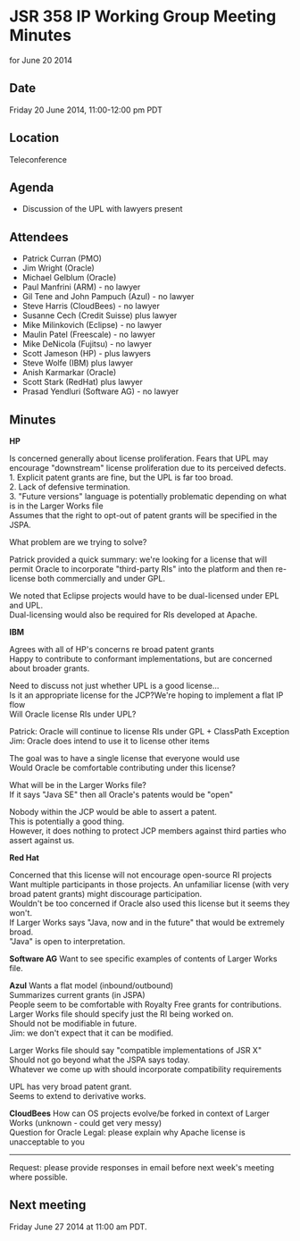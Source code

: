 # JSR 358 IP Working Group Meeting Minutes  
for June 20 2014

## Date

Friday 20 June 2014, 11:00-12:00 pm PDT

## Location

Teleconference

## Agenda

*   Discussion of the UPL with lawyers present

## Attendees

*   Patrick Curran (PMO)
*   Jim Wright (Oracle)
*   Michael Gelblum (Oracle)
*   Paul Manfrini (ARM) - no lawyer
*   Gil Tene and John Pampuch (Azul) - no lawyer
*   Steve Harris (CloudBees) - no lawyer
*   Susanne Cech (Credit Suisse) plus lawyer
*   Mike Milinkovich (Eclipse) - no lawyer
*   Maulin Patel (Freescale) - no lawyer
*   Mike DeNicola (Fujitsu) - no lawyer
*   Scott Jameson (HP) - plus lawyers
*   Steve Wolfe (IBM) plus lawyer
*   Anish Karmarkar (Oracle)
*   Scott Stark (RedHat) plus lawyer
*   Prasad Yendluri (Software AG) - no lawyer  

## **Minutes**

**HP**  

Is concerned generally about license proliferation. Fears that UPL may encourage "downstream" license proliferation due to its perceived defects.  
1\. Explicit patent grants are fine, but the UPL is far too broad.  
2\. Lack of defensive termination.  
3\. "Future versions" language is potentially problematic depending on what is in the Larger Works file  
Assumes that the right to opt-out of patent grants will be specified in the JSPA.  

What problem are we trying to solve?  

Patrick provided a quick summary: we're looking for a license that will permit Oracle to incorporate "third-party RIs" into the platform and then re-license both commercially and under GPL.  

We noted that Eclipse projects would have to be dual-licensed under EPL and UPL.  
Dual-licensing would also be required for RIs developed at Apache.  

**IBM**  

Agrees with all of HP's concerns re broad patent grants  
Happy to contribute to conformant implementations, but are concerned about broader grants.  

Need to discuss not just whether UPL is a good license...  
Is it an appropriate license for the JCP?We're hoping to implement a flat IP flow  
Will Oracle license RIs under UPL?  

Patrick: Oracle will continue to license RIs under GPL + ClassPath Exception  
Jim: Oracle does intend to use it to license other items  

The goal was to have a single license that everyone would use  
Would Oracle be comfortable contributing under this license?  

What will be in the Larger Works file?  
If it says "Java SE" then all Oracle's patents would be "open"  

Nobody within the JCP would be able to assert a patent.  
This is potentially a good thing.  
However, it does nothing to protect JCP members against third parties who assert against us.  

**Red Hat**  

Concerned that this license will not encourage open-source RI projects  
Want multiple participants in those projects. An unfamiliar license (with very broad patent grants) might discourage participation.  
Wouldn't be too concerned if Oracle also used this license but it seems they won't.  
If Larger Works says "Java, now and in the future" that would be extremely broad.  
"Java" is open to interpretation.  

**Software AG** Want to see specific examples of contents of Larger Works file.  

**Azul** Wants a flat model (inbound/outbound)  
Summarizes current grants (in JSPA)  
People seem to be comfortable with Royalty Free grants for contributions.  
Larger Works file should specify just the RI being worked on.  
Should not be modifiable in future.  
Jim: we don't expect that it can be modified.  

Larger Works file should say "compatible implementations of JSR X"  
Should not go beyond what the JSPA says today.  
Whatever we come up with should incorporate compatibility requirements  

UPL has very broad patent grant.  
Seems to extend to derivative works.  

**CloudBees** How can OS projects evolve/be forked in context of Larger Works (unknown - could get very messy)  
Question for Oracle Legal: please explain why Apache license is unacceptable to you  

* * *

Request: please provide responses in email before next week's meeting where possible.  

## **Next meeting**

Friday June 27 2014 at 11:00 am PDT.